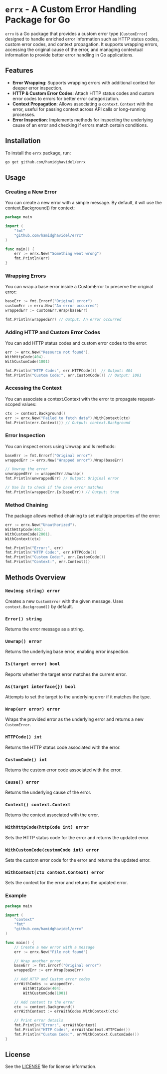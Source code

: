# `errx` - A Custom Error Handling Package for Go

`errx` is a Go package that provides a custom error type (`CustomError`) designed to handle enriched error information
such as HTTP status codes, custom error codes, and context propagation. It supports wrapping errors, accessing the
original cause of the error, and managing contextual information to provide better error handling in Go applications.

## Features

- **Error Wrapping**: Supports wrapping errors with additional context for deeper error inspection.
- **HTTP & Custom Error Codes**: Attach HTTP status codes and custom error codes to errors for better error
  categorization.
- **Context Propagation**: Allows associating a `context.Context` with the error, useful for passing context across API
  calls or long-running processes.
- **Error Inspection**: Implements methods for inspecting the underlying cause of an error and checking if errors match
  certain conditions.

## Installation

To install the `errx` package, run:

```bash
go get github.com/hamidghavidel/errx
```

## Usage

### Creating a New Error

You can create a new error with a simple message. By default, it will use the context.Background() for context:

```go
package main

import (
	"fmt"
	"github.com/hamidghavidel/errx"
)

func main() {
	err := errx.New("Something went wrong")
	fmt.Println(err)
}
```

### Wrapping Errors

You can wrap a base error inside a CustomError to preserve the original error:

```go
baseErr := fmt.Errorf("Original error")
customErr := errx.New("An error occurred")
wrappedErr := customErr.Wrap(baseErr)

fmt.Println(wrappedErr) // Output: An error occurred
```

### Adding HTTP and Custom Error Codes

You can add HTTP status codes and custom error codes to the error:

```go
err := errx.New("Resource not found").
WithHttpCode(404).
WithCustomCode(1001)

fmt.Println("HTTP Code:", err.HTTPCode())  // Output: 404
fmt.Println("Custom Code:", err.CustomCode()) // Output: 1001
```

### Accessing the Context

You can associate a context.Context with the error to propagate request-scoped values:

```go
ctx := context.Background()
err := errx.New("Failed to fetch data").WithContext(ctx)
fmt.Println(err.Context()) // Output: context.Background
```

### Error Inspection

You can inspect errors using Unwrap and Is methods:

```go
baseErr := fmt.Errorf("Original error")
wrappedErr := errx.New("Wrapped error").Wrap(baseErr)

// Unwrap the error
unwrappedErr := wrappedErr.Unwrap()
fmt.Println(unwrappedErr) // Output: Original error

// Use Is to check if the base error matches
fmt.Println(wrappedErr.Is(baseErr)) // Output: true
```

### Method Chaining

The package allows method chaining to set multiple properties of the error:

```go
err := errx.New("Unauthorized").
WithHttpCode(401).
WithCustomCode(2001).
WithContext(ctx)

fmt.Println("Error:", err)
fmt.Println("HTTP Code:", err.HTTPCode())
fmt.Println("Custom Code:", err.CustomCode())
fmt.Println("Context:", err.Context())
```

## Methods Overview

### `New(msg string) error`

Creates a new `CustomError` with the given message. Uses `context.Background()` by default.

### `Error() string`

Returns the error message as a string.

### `Unwrap() error`

Returns the underlying base error, enabling error inspection.

### `Is(target error) bool`

Reports whether the target error matches the current error.

### `As(target interface{}) bool`

Attempts to set the target to the underlying error if it matches the type.

### `Wrap(err error) error`

Wraps the provided error as the underlying error and returns a new `CustomError`.

### `HTTPCode() int`

Returns the HTTP status code associated with the error.

### `CustomCode() int`

Returns the custom error code associated with the error.

### `Cause() error`

Returns the underlying cause of the error.

### `Context() context.Context`

Returns the context associated with the error.

### `WithHttpCode(httpCode int) error`

Sets the HTTP status code for the error and returns the updated error.

### `WithCustomCode(customCode int) error`

Sets the custom error code for the error and returns the updated error.

### `WithContext(ctx context.Context) error`

Sets the context for the error and returns the updated error.

### Example

```go
package main

import (
	"context"
	"fmt"
	"github.com/hamidghavidel/errx"
)

func main() {
	// Create a new error with a message
	err := errx.New("File not found")

	// Wrap another error
	baseErr := fmt.Errorf("Original error")
	wrappedErr := err.Wrap(baseErr)

	// Add HTTP and Custom error codes
	errWithCodes := wrappedErr.
		WithHttpCode(404).
		WithCustomCode(1001)

	// Add context to the error
	ctx := context.Background()
	errWithContext := errWithCodes.WithContext(ctx)

	// Print error details
	fmt.Println("Error:", errWithContext)
	fmt.Println("HTTP Code:", errWithContext.HTTPCode())
	fmt.Println("Custom Code:", errWithContext.CustomCode())
}
```

## License
See the [LICENSE](LICENSE) file for license information.